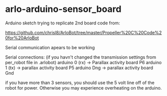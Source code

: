 # arlo-arduino-sensor_board

Arduino sketch trying to replicate 
2nd board code from:

https://github.com/chrisl8/ArloBot/tree/master/Propeller%20C%20Code%20for%20ArloBot

Serial communication apears to be working

Serial connections:
(if you havn't changed the transmission settings from per_robot file in .arlobot)
arduino 0 (rx) -> Parallax activity board P6
arduino 1 (tx) -> parallax activity board P5
arduino Dng -> parallax activity board Gnd

if you have more than 3 sensors, you should use the 5 volt line off of the robot for power.
Otherwise you may experience overheating on the arduino.
